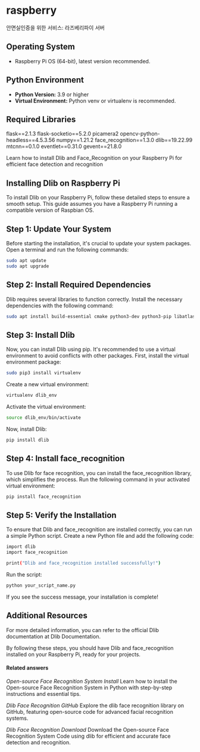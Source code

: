 # raspberry
안면실인증을 위한 서비스: 라즈베리파이 서버



## Operating System

- Raspberry Pi OS (64-bit), latest version recommended.

## Python Environment

- **Python Version:** 3.9 or higher
- **Virtual Environment:** Python venv or virtualenv is recommended.

## Required Libraries

flask==2.1.3
flask-socketio==5.2.0
picamera2
opencv-python-headless==4.5.3.56
numpy==1.21.2
face_recognition==1.3.0
dlib==19.22.99
mtcnn==0.1.0
eventlet==0.31.0
gevent==21.8.0




Learn how to install Dlib and Face_Recognition on your Raspberry Pi for efficient face detection and recognition

## Installing Dlib on Raspberry Pi
To install Dlib on your Raspberry Pi, follow these detailed steps to ensure a smooth setup. This guide assumes you have a Raspberry Pi running a compatible version of Raspbian OS.

## Step 1: Update Your System
Before starting the installation, it's crucial to update your system packages. Open a terminal and run the following commands:
```bash
sudo apt update
sudo apt upgrade
```
## Step 2: Install Required Dependencies
Dlib requires several libraries to function correctly. Install the necessary dependencies with the following command:
```bash
sudo apt install build-essential cmake python3-dev python3-pip libatlas-base-dev
```
## Step 3: Install Dlib
Now, you can install Dlib using pip. It's recommended to use a virtual environment to avoid conflicts with other packages. First, install the virtual environment package:
```bash
sudo pip3 install virtualenv
```
Create a new virtual environment:
```bash
virtualenv dlib_env
```
Activate the virtual environment:
```bash
source dlib_env/bin/activate
```
Now, install Dlib:
```bash
pip install dlib
```
## Step 4: Install face_recognition
To use Dlib for face recognition, you can install the face_recognition library, which simplifies the process. Run the following command in your activated virtual environment:
```bash
pip install face_recognition
```
## Step 5: Verify the Installation
To ensure that Dlib and face_recognition are installed correctly, you can run a simple Python script. Create a new Python file and add the following code:
```bash
import dlib
import face_recognition

print("Dlib and face_recognition installed successfully!")
```
Run the script:
```bash
python your_script_name.py
```
If you see the success message, your installation is complete!

## Additional Resources
For more detailed information, you can refer to the official Dlib documentation at Dlib Documentation.

By following these steps, you should have Dlib and face_recognition installed on your Raspberry Pi, ready for your projects.

#### Related answers

*Open-source Face Recognition System Install*
Learn how to install the Open-source Face Recognition System in Python with step-by-step instructions and essential tips.

*Dlib Face Recognition GitHub*
Explore the dlib face recognition library on GitHub, featuring open-source code for advanced facial recognition systems.

*Dlib Face Recognition Download*
Download the Open-source Face Recognition System Code using dlib for efficient and accurate face detection and recognition.
